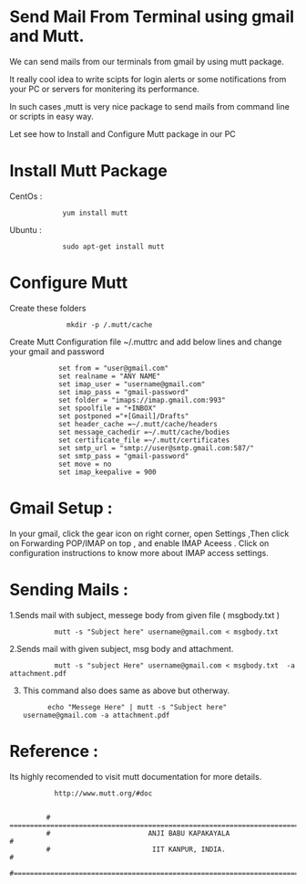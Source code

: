  # Send Mail From Terminal  using gmail and Mutt.
   
We can send mails from our terminals from gmail by using mutt package. 

It really cool idea to write scipts for login alerts  or some notifications from your PC or
servers for monitering its performance.

In such cases ,mutt is very nice package to send mails from command line or scripts in easy way.

Let see how to Install and Configure Mutt package in our PC

# Install Mutt Package

CentOs   : 

                 yum install mutt             
Ubuntu   :  

                 sudo apt-get install mutt

# Configure Mutt

Create these folders

                  mkdir -p /.mutt/cache
                  
Create Mutt Configuration file ~/.muttrc and add below lines and change your gmail and password 

                set from = "user@gmail.com"
                set realname = "ANY NAME"
                set imap_user = "username@gmail.com"
                set imap_pass = "gmail-password"
                set folder = "imaps://imap.gmail.com:993"
                set spoolfile = "+INBOX"
                set postponed ="+[Gmail]/Drafts"
                set header_cache =~/.mutt/cache/headers
                set message_cachedir =~/.mutt/cache/bodies
                set certificate_file =~/.mutt/certificates
                set smtp_url = "smtp://user@smtp.gmail.com:587/"
                set smtp_pass = "gmail-password"
                set move = no 
                set imap_keepalive = 900
  
# Gmail Setup : 

In your gmail, click the gear icon on right corner, open Settings ,Then click on Forwarding POP/IMAP on top , and enable IMAP Aceess . Click on configuration instructions to know more about IMAP access settings.

# Sending Mails :
  
  1.Sends mail with subject, messege body from given file ( msgbody.txt )
               
               mutt -s "Subject here" username@gmail.com < msgbody.txt
  
  2.Sends mail with given subject, msg body and attachment.
  
               mutt -s "subject Here" username@gmail.com < msgbody.txt  -a  attachment.pdf
   
  3. This command also does same as above but otherway.
               
               echo "Messege Here" | mutt -s "Subject here" username@gmail.com -a attachment.pdf
   
# Reference : 
   
   Its highly recomended to visit mutt documentation for more details.
   
               http://www.mutt.org/#doc
               
               
             # =========================================================================#
             #                        ANJI BABU KAPAKAYALA                              #
             #                         IIT KANPUR, INDIA.                               #
             #==========================================================================#






